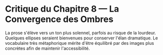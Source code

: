 # Critique du Chapitre 8 — La Convergence des Ombres
La prose s'élève vers un ton plus solennel, parfois au risque de la lourdeur. Quelques ellipses seraient bienvenues pour conserver l'élan dramatique. Le vocabulaire très métaphorique mérite d'être équilibré par des images plus concrètes afin de maintenir l'accessibilité.
